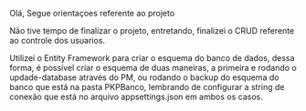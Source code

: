 Olá,
Segue orientaçoes referente ao projeto

Não tive tempo de finalizar o projeto, entretando, finalizei o CRUD referente ao controle dos usuarios.

Utilizei o Entity Framework para criar o esquema do banco de dados, dessa forma, é possível criar o esquema de duas maneiras, a primeira e rodando o updade-database através do PM, ou rodando o backup do esquema do banco que está na pasta PKPBanco, lembrando de configurar a string de conexão que está no arquivo appsettings.json em ambos os casos. 
